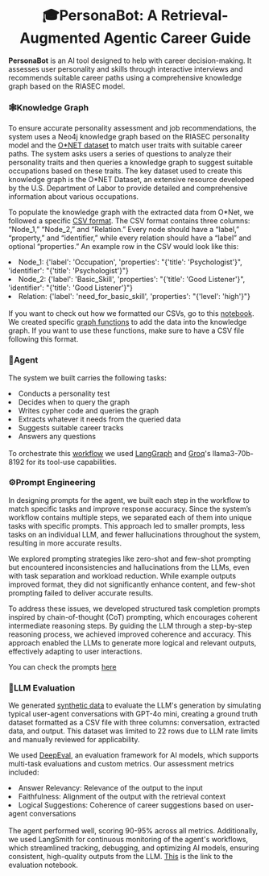 <h1 align="center"> 🎓PersonaBot: A Retrieval-Augmented Agentic Career Guide</h1>

**PersonaBot** is an AI tool designed to help with career decision-making. It assesses user personality and skills through interactive interviews and recommends suitable career paths using a comprehensive knowledge graph based on the RIASEC model.

<h3>🕸️Knowledge Graph</h3>
To ensure accurate personality assessment and job recommendations, the system uses a <a gref="https://neo4j.com/">Neo4j</a> knowledge graph based on the RIASEC personality model and the <a href="https://www.onetonline.org/find/descriptor/browse/1.C">O*NET dataset</a> to match user traits with suitable career paths. The system asks users a series of questions to analyze their personality traits and then queries a knowledge graph to suggest suitable occupations based on these traits. The key dataset used to create this knowledge graph is the O*NET Dataset, an extensive resource developed by the U.S. Department of Labor to provide detailed and comprehensive information about various occupations.

To populate the knowledge graph with the extracted data from O*Net, we followed a specific <a href="https://github.com/MarcDagher/PersonaBot/blob/main/Knowledge_Graph/CSV_to_Knowledge_Graph/format_csvs.ipynb">CSV format</a>. The CSV format contains three columns: “Node_1,” “Node_2,” and “Relation.” Every node should have a “label,” “property,” and “identifier,” while every relation should have a “label” and optional “properties.” An example row in the CSV would look like this:
<li>Node_1: {'label': 'Occupation', 'properties': "{'title': 'Psychologist'}", 'identifier': "{'title': 'Psychologist'}"}</li>
<li>Node_2: {'label': 'Basic_Skill', 'properties': "{'title': 'Good Listener'}", 'identifier': "{'title': 'Good Listener'}"}</li>
<li>Relation: {'label': 'need_for_basic_skill', 'properties': "{'level': 'high'}"}</li> <br>
If you want to check out how we formatted our CSVs, go to this <a href="https://github.com/MarcDagher/PersonaBot/blob/main/Knowledge_Graph/CSV_to_Knowledge_Graph/create_graph_from_structured_data.ipynb">notebook</a>.
We created specific <a href="https://github.com/MarcDagher/PersonaBot/blob/main/Knowledge_Graph/CSV_to_Knowledge_Graph/graph_functions.py">graph functions</a> to add the data into the knowledge graph. If you want to use these functions, make sure to have a CSV file following this format.

<h3>🤖Agent</h3>

The system we built carries the following tasks:
<li>Conducts a personality test</li>
<li>Decides when to query the graph</li>
<li>Writes cypher code and queries the graph</li> 
<li>Extracts whatever it needs from the queried data</li> 
<li>Suggests suitable career tracks</li> 
<li>Answers any questions</li><br>
To orchestrate this <a href="https://github.com/MarcDagher/PersonaBot/blob/main/Images/agent.jpg">workflow</a> we used <a href="https://www.langchain.com/langgraph">LangGraph</a> and <a href="https://console.groq.com/docs/models">Groq</a>'s llama3-70b-8192 for its tool-use capabilities.

<h3>⚙️Prompt Engineering</h3>

In designing prompts for the agent, we built each step in the workflow to match specific tasks and improve response accuracy. Since the system’s workflow contains multiple steps, we separated each of them into unique tasks with specific prompts. This approach led to smaller prompts, less tasks on an individual LLM, and fewer hallucinations throughout the system, resulting in more accurate results.

We explored prompting strategies like zero-shot and few-shot prompting but encountered inconsistencies and hallucinations from the LLMs, even with task separation and workload reduction. While example outputs improved format, they did not significantly enhance content, and few-shot prompting failed to deliver accurate results.

To address these issues, we developed structured task completion prompts inspired by chain-of-thought (CoT) prompting, which encourages coherent intermediate reasoning steps. By guiding the LLM through a step-by-step reasoning process, we achieved improved coherence and accuracy. This approach enabled the LLMs to generate more logical and relevant outputs, effectively adapting to user interactions.

You can check the prompts <a href="https://github.com/MarcDagher/PersonaBot/blob/main/Agent_App/FastAPI_Sub_Folder/Helpers/prompts.py">here</a>

<h3>📝LLM Evaluation</h3>

We generated <a href="https://github.com/MarcDagher/PersonaBot/blob/main/LLM_Evaluation/gpt_synthetic_data.csv">synthetic data</a> to evaluate the LLM's generation by simulating typical user-agent conversations with GPT-4o mini, creating a ground truth dataset formatted as a CSV file with three columns: conversation, extracted data, and output. This dataset was limited to 22 rows due to LLM rate limits and manually reviewed for applicability. <br>

We used <a href="https://docs.confident-ai.com/">DeepEval</a>, an evaluation framework for AI models, which supports multi-task evaluations and custom metrics. Our assessment metrics included:
<li>Answer Relevancy: Relevance of the output to the input</li>
<li>Faithfulness: Alignment of the output with the retrieval context</li>
<li>Logical Suggestions: Coherence of career suggestions based on user-agent conversations</li> <br>
The agent performed well, scoring 90-95% across all metrics. Additionally, we used LangSmith for continuous monitoring of the agent's workflows, which streamlined tracking, debugging, and optimizing AI models, ensuring consistent, high-quality outputs from the LLM.
<a href="https://github.com/MarcDagher/PersonaBot/blob/main/LLM_Evaluation/eval.ipynb">This</a> is the link to the evaluation notebook.
